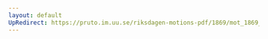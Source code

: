 ```yaml
---
layout: default
UpRedirect: https://pruto.im.uu.se/riksdagen-motions-pdf/1869/mot_1869__ak__25/mot_1869__ak__25-003.pdf
---
```


